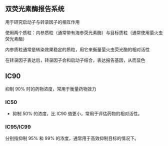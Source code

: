 ## 双荧光素酶报告系统

用于研究启动子与转录因子的相互作用

使用两个质粒：内参质粒（通常带有海参荧光素酶）与目标质粒（通常使用萤火虫荧光素酶）

内参质粒通常是转染效果稳定的质粒，用它来衡量萤火虫荧光酶的相对活性

在转录因子表达后，转录因子会和启动子结合，表达报告基因，从而显色

## IC90

 抑制 90% 时的药物浓度，常用于衡量药物效力

### IC50
 - 抑制 50% 的浓度，比 IC90 值更小，常用于评估药物的相对活性。
### IC95/IC99

分别指抑制 95% 和 99% 的浓度，通常用于高效抑制目标的情况下。